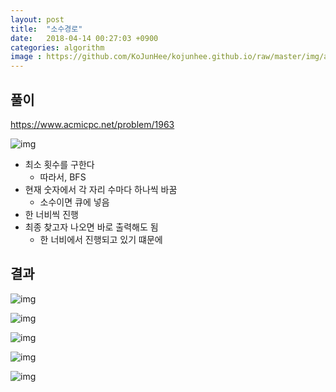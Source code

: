 ```yaml
---
layout: post
title:  "소수경로"
date:   2018-04-14 00:27:03 +0900
categories: algorithm
image : https://github.com/KoJunHee/kojunhee.github.io/raw/master/img/algorithm.png
---
```


## 풀이



<https://www.acmicpc.net/problem/1963>

![img](https://github.com/KoJunHee/kojunhee.github.io/raw/master/img/mainPrime.png)

- 최소 횟수를 구한다 
  - 따라서, BFS
- 현재 숫자에서 각 자리 수마다 하나씩 바꿈 
  - 소수이면 큐에 넣음
- 한 너비씩 진행
- 최종 찾고자 나오면 바로 출력해도 됨
  - 한 너비에서 진행되고 있기 떄문에

## 결과

![img](https://github.com/KoJunHee/kojunhee.github.io/raw/master/img/prime01.png)

![img](https://github.com/KoJunHee/kojunhee.github.io/raw/master/img/prime02.png)

![img](https://github.com/KoJunHee/kojunhee.github.io/raw/master/img/prime03.png)

![img](https://github.com/KoJunHee/kojunhee.github.io/raw/master/img/prime04.png)

![img](https://github.com/KoJunHee/kojunhee.github.io/raw/master/img/prime05.png)







